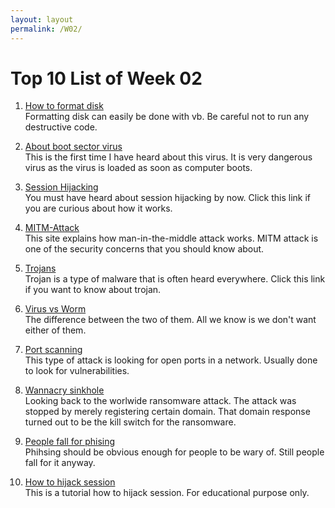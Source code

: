 ```yaml
---
layout: layout
permalink: /W02/
---
```


# Top 10 List of Week 02

1. [How to format disk](http://www.vb-helper.com/howto_format_disk.html)<br>
Formatting disk can easily be done with vb. Be careful not to run any destructive code.

2. [About boot sector virus](https://usa.kaspersky.com/resource-center/definitions/boot-sector-virus)<br>
This is the first time I have heard about this virus. It is very dangerous virus as the virus is loaded as soon as computer boots.

3. [Session Hijacking](https://www.greycampus.com/opencampus/ethical-hacking/session-hijacking-process)<br>
You must have heard about session hijacking by now. Click this link if you are curious about how it works.

4. [MITM-Attack](https://www.imperva.com/learn/application-security/man-in-the-middle-attack-mitm/)<br>
This site explains how man-in-the-middle attack works. MITM attack is one of the security concerns that you should know about.

5. [Trojans](https://www.kaspersky.com/resource-center/threats/trojans)<br>
Trojan is a type of malware that is often heard everywhere. Click this link if you want to know about trojan.

6. [Virus vs Worm](https://www.kaspersky.com/resource-center/threats/computer-viruses-vs-worms)<br>
The difference between the two of them. All we know is we don't want either of them.

7. [Port scanning](https://www.avast.com/en-id/business/resources/what-is-port-scanning)<br>
This type of attack is looking for open ports in a network. Usually done to look for vulnerabilities.

8. [Wannacry sinkhole](https://techcrunch.com/2019/07/08/the-wannacry-sinkhole/)<br>
Looking back to the worlwide ransomware attack. The attack was stopped by merely registering certain domain. That domain response turned out to be the kill switch for the ransomware.

9. [People fall for phising](https://www.coretech.us/blog/why-do-people-fall-for-phishing-scams)<br>
Phihsing should be obvious enough for people to be wary of. Still people fall for it anyway.

10. [How to hijack session](https://www.youtube.com/watch?v=dI05-zGNmTE)<br>
This is a tutorial how to hijack session. For educational purpose only.

